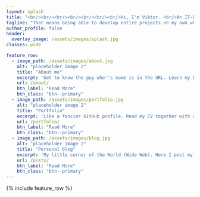 ```yaml
---
layout: splash
title: "<br/><br/><br/><br/><br/><br/><br/>Hi, I'm Viktor. <br/>An IT-Engineer with a Photographer's eye."
tagline: "That means being able to develop entire projects on my own while making them look good too. The website in front of you is a good example.<br/><br/>***Interested? Scroll down.***"
author_profile: false
header:
  overlay_image: /assets/images/splash.jpg
classes: wide

feature_row:
  - image_path: /assets/images/about.jpg
    alt: "placeholder image 2"
    title: "About me"
    excerpt: 'Get to know the guy who''s name is in the URL. Learn my background, what I''m up to now and how to contact me.'
    url: /about/
    btn_label: "Read More"
    btn_class: "btn--primary"
  - image_path: /assets/images/portfolio.jpg
    alt: "placeholder image 2"
    title: "Portfolio"
    excerpt: 'Like a fancier GitHub profile. Read my CV together with case studies that covers my best work over the years.'
    url: /portfolio/
    btn_label: "Read More"
    btn_class: "btn--primary"
  - image_path: /assets/images/blog.jpg
    alt: "placeholder image 2"
    title: "Personal blog"
    excerpt: 'My little corner of the World (Wide Web). Here I post my photos and write about whatever is on my mind.' #Often featuring curated picks of my very best photos along with the stories behind them.'
    url: /posts/
    btn_label: "Read More"
    btn_class: "btn--primary"
---
```

<!-- <figure style="width: 500px" class="align-right">
  <img src="/assets/images/pro-photo.jpg">
</figure>  -->


<!-- ## About me

Who I am, what I do, and how to get in touch with me.

## Portfolio 

My personal CV coupled with case studies from the projects that I am the most proud about being a part of.

## Personal blog
My own little corner of the World (Wide Web) where I get to write about whatever is on my mind. Often featuring curated picks of my very best photos along with the stories behind them. -->

{% include feature_row %}